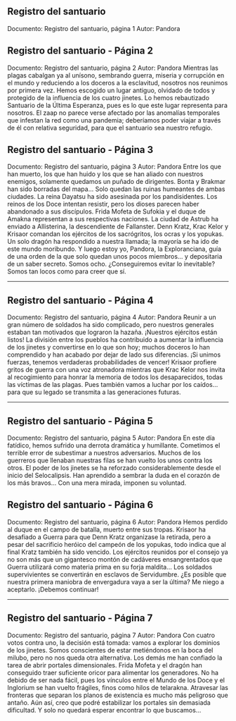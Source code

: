 ## Registro del santuario
Documento: Registro del santuario, página 1
Autor: Pandora


## Registro del santuario - Página 2
Documento: Registro del santuario, página 2
Autor: Pandora
Mientras las plagas cabalgan ya al unísono, sembrando guerra, miseria y corrupción en el mundo y reduciendo a los doceros a la esclavitud, nosotros nos reunimos por primera vez.
Hemos escogido un lugar antiguo, olvidado de todos y protegido de la influencia de los cuatro jinetes. Lo hemos rebautizado Santuario de la Última Esperanza, pues es lo que este lugar representa para nosotros.
El zaap no parece verse afectado por las anomalías temporales que infestan la red como una pandemia; deberíamos poder viajar a través de él con relativa seguridad, para que el santuario sea nuestro refugio.

## Registro del santuario - Página 3
Documento: Registro del santuario, página 3
Autor: Pandora
Entre los que han muerto, los que han huido y los que se han aliado con nuestros enemigos, solamente quedamos un puñado de dirigentes. Bonta y Brakmar han sido borradas del mapa... Solo quedan las ruinas humeantes de ambas ciudades. La reina Dayatsu ha sido asesinada por los pandisidentes. Los reinos de los Doce intentan resistir, pero los dioses parecen haber abandonado a sus discípulos.
Frida Mofeta de Sufokia y el duque de Amakna representan a sus respectivas naciones. La ciudad de Astrub ha enviado a Allisterina, la descendiente de Fallanster. Denn Kratz, Krac Kelor y Krisaor comandan los ejércitos de los sacrógritos, los ocras y los yopukas. Un solo dragón ha respondido a nuestra llamada; la mayoría se ha ido de este mundo moribundo. Y luego estoy yo, Pandora, la Exploranciana, guía de una orden de la que solo quedan unos pocos miembros... y depositaria de un saber secreto.
Somos ocho. ¿Conseguiremos evitar lo inevitable? Somos tan locos como para creer que sí.
***

## Registro del santuario - Página 4
Documento: Registro del santuario, página 4
Autor: Pandora
Reunir a un gran número de soldados ha sido complicado, pero nuestros generales estaban tan motivados que lograron la hazaña. ¡Nuestros ejércitos están listos! La división entre los pueblos ha contribuido a aumentar la influencia de los jinetes y convertirse en lo que son hoy; muchos doceros lo han comprendido y han acabado por dejar de lado sus diferencias. ¡Si unimos fuerzas, tenemos verdaderas probabilidades de vencer!
Krisaor profiere gritos de guerra con una voz atronadora mientras que Krac Kelor nos invita al recogimiento para honrar la memoria de todos los desaparecidos, todas las víctimas de las plagas. Pues también vamos a luchar por los caídos... para que su legado se transmita a las generaciones futuras.
***

## Registro del santuario - Página 5
Documento: Registro del santuario, página 5
Autor: Pandora
En este día fatídico, hemos sufrido una derrota dramática y humillante. Cometimos el terrible error de subestimar a nuestros adversarios.
Muchos de los guerreros que llenaban nuestras filas se han vuelto los unos contra los otros. El poder de los jinetes se ha reforzado considerablemente desde el inicio del Selocalipsis. Han aprendido a sembrar la duda en el corazón de los más bravos... Con una mera mirada, imponen su voluntad.

## Registro del santuario - Página 6
Documento: Registro del santuario, página 6
Autor: Pandora
Hemos perdido al duque en el campo de batalla, muerto entre sus tropas. Krisaor ha desafiado a Guerra para que Denn Kratz organizase la retirada, pero a pesar del sacrificio heróico del campeón de los yopukas, todo indica que al final Kratz también ha sido vencido. Los ejércitos reunidos por el consejo ya no son más que un gigantesco montón de cadáveres ensangrentados que Guerra utilizará como materia prima en su forja maldita... Los soldados supervivientes se convertirán en esclavos de Servidumbre.
¿Es posible que nuestra primera maniobra de envergadura vaya a ser la última? Me niego a aceptarlo. ¡Debemos continuar!
***

## Registro del santuario - Página 7
Documento: Registro del santuario, página 7
Autor: Pandora
Con cuatro votos contra uno, la decisión está tomada: vamos a explorar los dominios de los jinetes. Somos conscientes de estar metiéndonos en la boca del milubo, pero no nos queda otra alternativa.
Los demás me han confiado la tarea de abrir portales dimensionales. Frida Mofeta y el dragón han conseguido traer suficiente oricor para alimentar los generadores. No ha debido de ser nada fácil, pues los vínculos entre el Mundo de los Doce y el Inglorium se han vuelto frágiles, finos como hilos de telarakna. Atravesar las fronteras que separan los planos de existencia es mucho más peligroso que antaño.
Aún así, creo que podré estabilizar los portales sin demasiada dificultad. Y solo no quedará esperar encontrar lo que buscamos...
